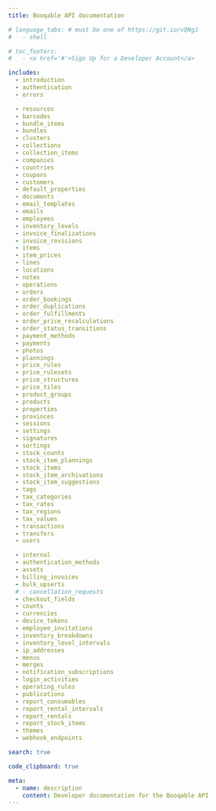 ```yaml
---
title: Booqable API documentation

# language_tabs: # must be one of https://git.io/vQNgJ
#   - shell

# toc_footers:
#   - <a href='#'>Sign Up for a Developer Account</a>

includes:
  - introduction
  - authentication
  - errors

  - resources
  - barcodes
  - bundle_items
  - bundles
  - clusters
  - collections
  - collection_items
  - companies
  - countries
  - coupons
  - customers
  - default_properties
  - documents
  - email_templates
  - emails
  - employees
  - inventory_levels
  - invoice_finalizations
  - invoice_revisions
  - items
  - item_prices
  - lines
  - locations
  - notes
  - operations
  - orders
  - order_bookings
  - order_duplications
  - order_fulfillments
  - order_price_recalculations
  - order_status_transitions
  - payment_methods
  - payments
  - photos
  - plannings
  - price_rules
  - price_rulesets
  - price_structures
  - price_tiles
  - product_groups
  - products
  - properties
  - provinces
  - sessions
  - settings
  - signatures
  - sortings
  - stock_counts
  - stock_item_plannings
  - stock_items
  - stock_item_archivations
  - stock_item_suggestions
  - tags
  - tax_categories
  - tax_rates
  - tax_regions
  - tax_values
  - transactions
  - transfers
  - users

  - internal
  - authentication_methods
  - assets
  - billing_invoices
  - bulk_upserts
  # - cancellation_requests
  - checkout_fields
  - counts
  - currencies
  - device_tokens
  - employee_invitations
  - inventory_breakdowns
  - inventory_level_intervals
  - ip_addresses
  - menus
  - merges
  - notification_subscriptions
  - login_activities
  - operating_rules
  - publications
  - report_consumables
  - report_rental_intervals
  - report_rentals
  - report_stock_items
  - themes
  - webhook_endpoints

search: true

code_clipboard: true

meta:
  - name: description
    content: Developer documentation for the Booqable API
---
```

